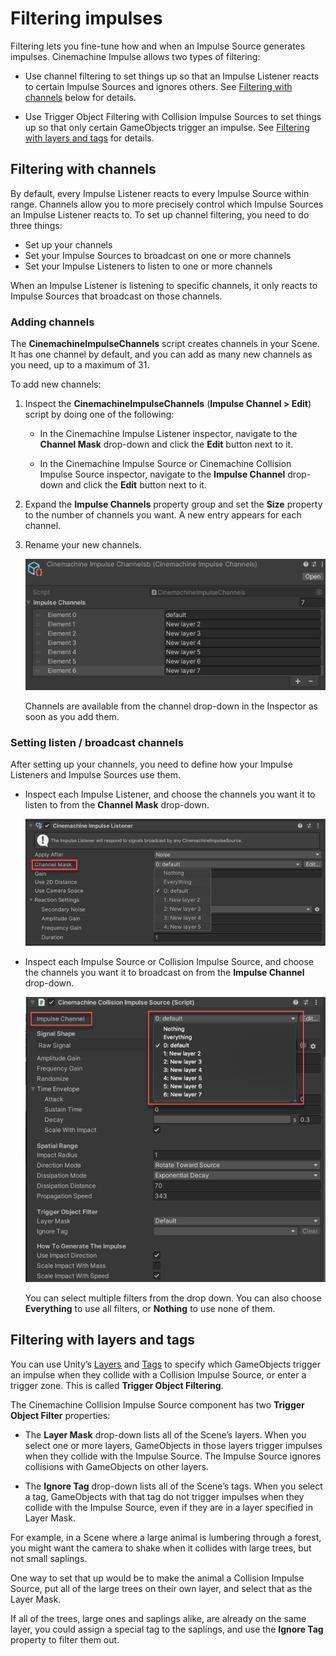 # Filtering impulses

Filtering lets you fine-tune how and when an Impulse Source generates impulses. Cinemachine Impulse allows two types of filtering:

- Use channel filtering to set things up so that an Impulse Listener reacts to certain Impulse Sources and ignores others. See [Filtering with channels](#ChannelFiltering) below for details.

- Use Trigger Object Filtering with Collision Impulse Sources to set things up so that only certain GameObjects trigger an impulse. See [Filtering with layers and tags](#TriggerObjectFiltering) for details.

<a name="ChannelFiltering"></a>
## Filtering with channels

By default, every Impulse Listener reacts to every Impulse Source within range. Channels allow you to more precisely control which Impulse Sources an Impulse Listener reacts to. To set up channel filtering, you need to do three things:

- Set up your channels
- Set your Impulse Sources to broadcast on one or more channels
- Set your Impulse Listeners to listen to one or more channels

When an Impulse Listener is listening to specific channels, it only reacts to Impulse Sources that broadcast on those channels.

### Adding channels

The **CinemachineImpulseChannels** script creates channels in your Scene. It has one channel by default, and you can add as many new channels as you need, up to a maximum of 31.

To add new channels:

1. Inspect the **CinemachineImpulseChannels** (**Impulse Channel > Edit**) script by doing one of the following:

    - In the Cinemachine Impulse Listener inspector, navigate to the **Channel Mask** drop-down and click the **Edit** button next to it.

    - In the Cinemachine Impulse Source or Cinemachine Collision Impulse Source inspector, navigate to the **Impulse Channel** drop-down and click the **Edit** button next to it.

2. Expand the **Impulse Channels** property group and set the **Size** property to the number of channels you want. A new entry appears for each channel.

3. Rename your new channels.

    ![](images/InspectorImpulseChannelsScript.png)

    Channels are available from the channel drop-down in the Inspector as soon as you add them.

### Setting listen / broadcast channels

After setting up your channels, you need to define how your Impulse Listeners and Impulse Sources use them.

- Inspect each Impulse Listener, and choose the channels you want it to listen to from the **Channel Mask** drop-down.

    ![](images/InspectorImpulseListenerChannelsMenu.png)

- Inspect each Impulse Source or Collision Impulse Source, and choose the channels you want it to broadcast on from the **Impulse Channel** drop-down.

    ![](images/InspectorImpulseSourceChannelsMenu.png)

    You can select multiple filters from the drop down. You can also choose **Everything** to use all filters, or **Nothing** to use none of them.

<a name="TriggerObjectFiltering"></a>
## Filtering with layers and tags

You can use Unity’s [Layers](https://docs.unity3d.com/Manual/Layers.html) and [Tags](<https://docs.unity3d.com/Manual/Tags.html>) to specify which GameObjects trigger an impulse when they collide with a Collision Impulse Source, or enter a trigger zone. This is called **Trigger Object Filtering**.

The Cinemachine Collision Impulse Source component has two **Trigger Object Filter** properties:

- The **Layer Mask** drop-down lists all of the Scene’s layers. When you select one or more layers, GameObjects in those layers trigger impulses when they collide with the Impulse Source. The Impulse Source ignores collisions with GameObjects on other layers.

- The **Ignore Tag** drop-down lists all of the Scene’s tags. When you select a tag, GameObjects with that tag do not trigger impulses when they collide with the Impulse Source, even if they are in a layer specified in Layer Mask.

For example, in a Scene where a large animal is lumbering through a forest, you might want the camera to shake when it collides with large trees, but not small saplings.

One way to set that up would be to make the animal a Collision Impulse Source, put all of the large trees on their own layer, and select that as the Layer Mask.

If all of the trees, large ones and saplings alike, are already on the same layer, you could assign a special tag to the saplings, and use the **Ignore Tag** property to filter them out.